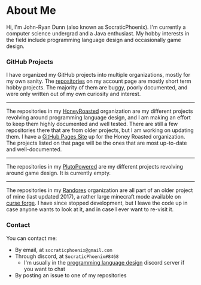 # About Me
Hi, I'm John-Ryan Dunn (also known as SocraticPhoenix). I'm currently a computer science undergrad and a Java enthusiast. 
My hobby interests in the field include programming language design and occasionally game design.

### GitHub Projects
I have organized my GitHub projects into multiple organizations, mostly for my own sanity. The [repositories](https://github.com/SocraticPhoenix?tab=repositories)
on my account page are mostly short term hobby projects. The majority of them are buggy, poorly documented,
and were only written out of my own curiosity and interest. 

---

The repositories in my [HoneyRoasted](https://github.com/HoneyRoasted) organization are my different projects revolving around programming
language design, and I am making an effort to keep them highly documented and well tested. There are still a few repositories
there that are from older projects, but I am working on updating them. I have a [GitHub Pages Site](https://honeyroasted.github.io/)
up for the Honey Roasted organization. The projects listed on that page will be the ones that are most up-to-date and well-documented.

---

The repositories in my [PlutoPowered](https://github.com/PlutoPowered) are my different projects revolving around game design.
It is currently empty.  

---
The repositories in my [Randores](https://github.com/Randores) organization are all part of an older project of mine (last updated 2017),
a rather large minecraft mode available on [curse forge](https://www.curseforge.com/minecraft/mc-mods/socraticsrandores).
I have since stopped development, but I leave the code up in case anyone wants to look at it, and in case I ever want to re-visit it.

### Contact
You can contact me:

- By email, at `socraticphoenix@gmail.com`
- Through discord, at `SocraticPhoenix#8468`
    -  I'm usually in the [programming language design](https://proglangdesign.net/) discord server if you want to chat
- By posting an issue to one of my repositories